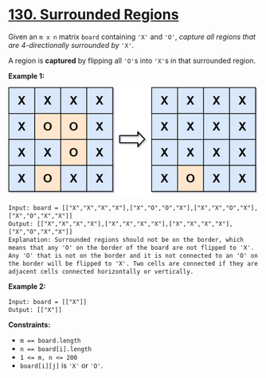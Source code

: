 # [130. Surrounded Regions](https://leetcode.com/problems/surrounded-regions/)

Given an `m x n` matrix `board` containing `'X'` and `'O'`, _capture all regions that are 4-directionally surrounded by_ `'X'`.

A region is **captured** by flipping all `'O'`s into `'X'`s in that surrounded region.

**Example 1:**

![xogrid.jpg](xogrid.jpg)

    Input: board = [["X","X","X","X"],["X","O","O","X"],["X","X","O","X"],["X","O","X","X"]]
    Output: [["X","X","X","X"],["X","X","X","X"],["X","X","X","X"],["X","O","X","X"]]
    Explanation: Surrounded regions should not be on the border, which means that any 'O' on the border of the board are not flipped to 'X'. Any 'O' that is not on the border and it is not connected to an 'O' on the border will be flipped to 'X'. Two cells are connected if they are adjacent cells connected horizontally or vertically.

**Example 2:**

    Input: board = [["X"]]
    Output: [["X"]]

**Constraints:**

-   `m == board.length`
-   `n == board[i].length`
-   `1 <= m, n <= 200`
-   `board[i][j]` is `'X'` or `'O'`.
